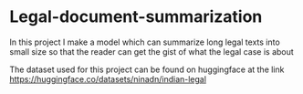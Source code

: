 # Legal-document-summarization
In this project I make a model which can summarize long legal texts into small size so that the reader can get the gist of what the legal case is about

The dataset used for this project can be found on huggingface at the link https://huggingface.co/datasets/ninadn/indian-legal

